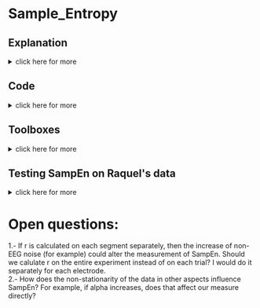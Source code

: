 # Sample_Entropy

## Explanation
<details><summary>click here for more</summary><p>

"SampEn compares segments of the time series to a template of length m + 1. If the first m timepoints match the template (within a tolerance factor r) the segment is listed as an “m match.” If all m + 1 timepoints match the template within the tolerance then the segment is also listed as an “m + 1 match.” The template-matching process is repeated so that each segment is considered a template once, and is also assessed for matching the other segments many times. The proportion of m + 1 matches to m matches is considered a measure of complexity (i.e., if a high proportion of the length m matches are also length m + 1 matches, then the time series is predictable and has low complexity). SampEn is the negative log of this proportion. As described by Lake et al. (6), higher m values and lower r values tend to reduce both the number of length m matches (Cm) and the number of length m + 1 matches (Cm1)." <br/>

Roediger, D. J., Butts, J., Falke, C., Fiecas, M. B., Klimes-Dougan, B., Mueller, B. A., & Cullen, K. R. (2024). Optimizing the measurement of sample entropy in resting-state fMRI data. Frontiers in Neurology, 15, 1331365.

![image](https://github.com/user-attachments/assets/2e46c21a-3ea8-4b2a-961d-dc56fe156e3c)

</details>

## Code
<details><summary>click here for more</summary><p>

### SampEn functions
<details><summary>click here for more</summary><p>

The implementation closely follows the method described by Richman and Moorman in their original paper on Sample Entropy:
Richman, J.S., & Moorman, J.R. (2000). "Physiological time-series analysis using approximate entropy and sample entropy." American Journal of Physiology-Heart and Circulatory Physiology, 278(6), H2039-H2049.

### MATLAB - This code has been tested

    function sampen_value = SampEn(data, m, r)
    
        % data: time series data (1D array)
        % m: embedding dimension
        % r: tolerance (often set as r = 0.2 * std(data))
    
        N = length(data);  % Length of the time series
        % Step 1: Create vectors of length m
        X_m = zeros(N - m + 1, m);
        for i = 1:(N - m + 1)
            X_m(i, :) = data(i:i + m - 1);
        end
        
        % Step 2: Count the number of matches within the tolerance r
        B = 0;  % Similarity count for length m
        A = 0;  % Similarity count for length m+1
    
        for i = 1:(N - m + 1)
            % Distance calculation for vectors of length m
            distance = max(abs(X_m(i+1:end, :) - X_m(i, :)), [], 2);
            B = B + sum(distance < r);
        end
    
        % Create vectors of length m+1
        X_m1 = zeros(N - m, m + 1);
        for i = 1:(N - m)
            X_m1(i, :) = data(i:i + m);
        end
        
        for i = 1:(N - m)
            % Distance calculation for vectors of length m+1
            distance = max(abs(X_m1(i+1:end, :) - X_m1(i, :)), [], 2);
            A = A + sum(distance < r);
        end
    
        % Step 3: Calculate SampEn
        B = B / (N - m + 1);
        A = A / (N - m);
    
        % SampEn is the negative natural logarithm of the ratio of A to B
        sampen_value = -log(A / B);
        
    end

#### Example of use:

    % Example time series data
    data = randn(1, 1000); % Random data with 1000 points
    
    % Parameters
    m = 2;
    r = 0.2 * std(data);
    
    % Calculate SampEn
    sampen_value = SampEn(data, m, r);
    disp(['Sample Entropy: ', num2str(sampen_value)]);

#### Explanation:
Embedding Dimension (m): This is the length of the sequences to be compared. Typically, m is set to 2. </br>

Tolerance (r): This is a threshold distance for considering two sequences as similar. A common choice is r = 0.2 * std(data). </br>

Step 1: Forming Vectors: </br>
The data is divided into overlapping vectors of length m.</br>

Step 2: Counting Matches: </br>
For each vector, count the number of other vectors within the distance r.</br>
This is done first for vectors of length m and then for vectors of length m + 1.</br>

Step 3: Calculating Sample Entropy: </br>
The ratio of counts for length m + 1 and m is calculated.</br>
SampEn is the negative logarithm of this ratio.</br>

### Python - This code has not been tested

    import numpy as np
    
    def sample_entropy(data, m, r):
        """
        Calculate the Sample Entropy (SampEn) of a time series.
    
        Parameters:
        data : list or numpy array
            The time series data (1D array).
        m : int
            The embedding dimension (length of sequences to be compared).
        r : float
            The tolerance (usually set as r = 0.2 * std(data)).
    
        Returns:
        sampen_value : float
            The calculated Sample Entropy value.
        """
        N = len(data)  # Length of the time series
    
        # Step 1: Create vectors of length m
        X_m = np.array([data[i:i+m] for i in range(N - m + 1)])
    
        # Step 2: Count the number of matches within the tolerance r
        B = 0  # Similarity count for length m
        A = 0  # Similarity count for length m+1
    
        for i in range(N - m + 1):
            # Distance calculation for vectors of length m
            distance = np.max(np.abs(X_m[i+1:] - X_m[i]), axis=1)
            B += np.sum(distance < r)
    
        # Create vectors of length m+1
        X_m1 = np.array([data[i:i+m+1] for i in range(N - m)])
    
        for i in range(N - m):
            # Distance calculation for vectors of length m+1
            distance = np.max(np.abs(X_m1[i+1:] - X_m1[i]), axis=1)
            A += np.sum(distance < r)
    
        # Step 3: Calculate SampEn
        B = B / (N - m + 1)
        A = A / (N - m)
    
        # SampEn is the negative natural logarithm of the ratio of A to B
        sampen_value = -np.log(A / B)
    
        return sampen_value
    
    # Example of Use
    data = np.random.randn(1000)  # Random data with 1000 points
    
    # Parameters
    m = 2
    r = 0.2 * np.std(data)
    
    # Calculate SampEn
    sampen_value = sample_entropy(data, m, r)
    print(f"Sample Entropy: {sampen_value:.4f}")
</details>

### Analysis code (MATLAB)
<details><summary>click here for more</summary><p>

</details>

</details>

## Toolboxes
<details><summary>click here for more</summary><p>

</details>

## Testing SampEn on Raquel's data
<details><summary>click here for more</summary><p>
    
Data from 40 participants, around 800 trials each, 1000 ms pre-stimulus, sr = 1024. </br>

Observations: </br>

Below you can see figures comparing SampEn with the slope of the power spectrum. At first glance we can see the topographies are quite similar, hinting at the idea that these two measures are related. Both have a varying topography and both also vary with time-on-task. What I find weird is that where in the general topography they show an opposite relation (increasing SampEn from posterior to anterior approximately, decreasing PLE), while in the time-on task they go the same way (SampEn decreases, and so does the PLE). This might be something idiosyncratic to my data, but we should keep an eye on this and also think more about the meaning of each measure. 

#### 1.- Average SampEn (averaged over participants and trials) is not evenly distributed across the scalp.
The topography of SampEn (left) is quite similar to the topography of the slope of the power spectrum (right). PLE stands for power law exponent, so that is the x in 1/f^x. A higher x means a steeper slope.

Average SampEn             | Average PLE
:-------------------------:|:-------------------------:
![image](https://github.com/raquellondon/Sample_Entropy/blob/main/Sampen_topo.jpg) | ![image](https://github.com/raquellondon/Sample_Entropy/blob/main/PLEtopo.jpg)

#### 2.- SampEn systematically changes with time on task (remember this is pre-stimulus activity).

Average Correlation SampEn / Trial number             | Average Correlation PLE / Trial number
:-------------------------:|:-------------------------:
![image](https://github.com/raquellondon/Sample_Entropy/blob/main/Time_Sampen_Correlation_topo.jpg) |![image](https://github.com/raquellondon/Sample_Entropy/blob/main/TimeOnTaskSlopeTopo.jpg)
Topography of t-values representing the consistency of the correlation between SampEn and trial order across participants. Electrodes marked in white were significant (FDR correction)|Topography of t-values representing the consistency of the correlation between PLE and trial order across participants. Electrodes marked in white were significant (FDR correction).

Individual Correlation SampEn / Trial number             | Individual Correlation PLE / Trial number
:-------------------------:|:-------------------------:
![image](https://github.com/raquellondon/Sample_Entropy/blob/main/Individual_Correlation_Time_SampEn.jpg) | ![image](https://github.com/raquellondon/Sample_Entropy/blob/main/TimeOnTaskSlopeInd.jpg)
Correlation between SampEn and trial order for each participant averaged across the significant electrodes. | Correlation between PLE and trial order for each participant averaged across the significant electrodes.
</details>

# Open questions:
1.- If r is calculated on each segment separately, then the increase of non-EEG noise (for example) could alter the measurement of SampEn. Should we calulate r on the entire experiment instead of on each trial? I would do it separately for each electrode.</br>
2.- How does the non-stationarity of the data in other aspects influence SampEn? For example, if alpha increases, does that affect our measure directly?</br>




